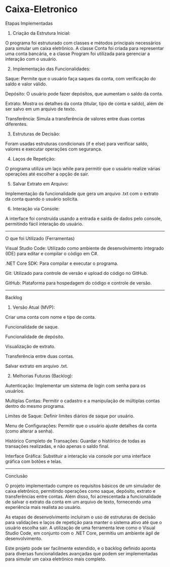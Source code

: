 # Caixa-Eletronico
Etapas Implementadas

1. Criação da Estrutura Inicial:

O programa foi estruturado com classes e métodos principais necessários para simular um caixa eletrônico. A classe Conta foi criada para representar uma conta bancária, e a classe Program foi utilizada para gerenciar a interação com o usuário.



2. Implementação das Funcionalidades:

Saque: Permite que o usuário faça saques da conta, com verificação do saldo e valor válido.

Depósito: O usuário pode fazer depósitos, que aumentam o saldo da conta.

Extrato: Mostra os detalhes da conta (titular, tipo de conta e saldo), além de ser salvo em um arquivo de texto.

Transferência: Simula a transferência de valores entre duas contas diferentes.



3. Estruturas de Decisão:

Foram usadas estruturas condicionais (if e else) para verificar saldo, valores e executar operações com segurança.



4. Laços de Repetição:

O programa utiliza um laço while para permitir que o usuário realize várias operações até escolher a opção de sair.



5. Salvar Extrato em Arquivo:

Implementação da funcionalidade que gera um arquivo .txt com o extrato da conta quando o usuário solicita.



6. Interação via Console:

A interface foi construída usando a entrada e saída de dados pelo console, permitindo fácil interação do usuário.





---

O que foi Utilizado (Ferramentas)

Visual Studio Code: Utilizado como ambiente de desenvolvimento integrado (IDE) para editar e compilar o código em C#.

.NET Core SDK: Para compilar e executar o programa.

Git: Utilizado para controle de versão e upload do código no GitHub.

GitHub: Plataforma para hospedagem do código e controle de versão.



---

Backlog

1. Versão Atual (MVP):

Criar uma conta com nome e tipo de conta.

Funcionalidade de saque.

Funcionalidade de depósito.

Visualização de extrato.

Transferência entre duas contas.

Salvar extrato em arquivo .txt.



2. Melhorias Futuras (Backlog):

Autenticação: Implementar um sistema de login com senha para os usuários.

Multiplas Contas: Permitir o cadastro e a manipulação de múltiplas contas dentro do mesmo programa.

Limites de Saque: Definir limites diários de saque por usuário.

Menu de Configurações: Permitir que o usuário ajuste detalhes da conta (como alterar a senha).

Histórico Completo de Transações: Guardar o histórico de todas as transações realizadas, e não apenas o saldo final.

Interface Gráfica: Substituir a interação via console por uma interface gráfica com botões e telas.





---

Conclusão

O projeto implementado cumpre os requisitos básicos de um simulador de caixa eletrônico, permitindo operações como saque, depósito, extrato e transferências entre contas. Além disso, foi acrescentada a funcionalidade de salvar o extrato da conta em um arquivo de texto, fornecendo uma experiência mais realista ao usuário.

As etapas de desenvolvimento incluíram o uso de estruturas de decisão para validações e laços de repetição para manter o sistema ativo até que o usuário escolha sair. A utilização de uma ferramenta leve como o Visual Studio Code, em conjunto com o .NET Core, permitiu um ambiente ágil de desenvolvimento.

Este projeto pode ser facilmente estendido, e o backlog definido aponta para diversas funcionalidades avançadas que podem ser implementadas para simular um caixa eletrônico mais completo.
